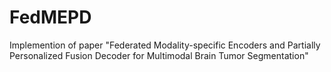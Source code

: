 # FedMEPD
Implemention of paper "Federated Modality-specific Encoders and Partially Personalized Fusion Decoder for Multimodal Brain Tumor Segmentation"
